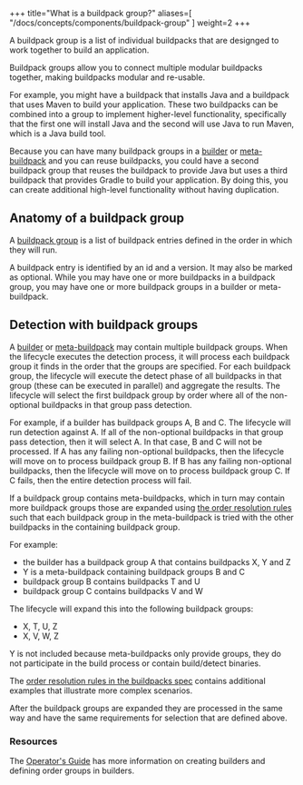 
+++
title="What is a buildpack group?"
aliases=[
  "/docs/concepts/components/buildpack-group"
]
weight=2
+++

A buildpack group is a list of individual buildpacks that are designged to work together to build an application.

<!--more-->

Buildpack groups allow you to connect multiple modular buildpacks together, making buildpacks modular and re-usable.

For example, you might have a buildpack that installs Java and a buildpack that uses Maven to build your application. These two buildpacks can be combined into a group to implement higher-level functionality, specifically that the first one will install Java and the second will use Java to run Maven, which is a Java build tool.

Because you can have many buildpack groups in a [builder][builder] or [meta-buildpack][meta-buildpack] and you can reuse buildpacks, you could have a second buildpack group that reuses the buildpack to provide Java but uses a third buildpack that provides Gradle to build your application. By doing this, you can create additional high-level functionality without having duplication.

## Anatomy of a buildpack group

A [buildpack group][buildpack-group] is a list of buildpack entries defined in the order in which they will run.

A buildpack entry is identified by an id and a version. It may also be marked as optional. While you may have one or more buildpacks in a buildpack group, you may have one or more buildpack groups in a builder or meta-buildpack.

## Detection with buildpack groups

A [builder][builder] or [meta-buildpack][meta-buildpack] may contain multiple buildpack groups. When the lifecycle executes the detection process, it will process each buildpack group it finds in the order that the groups are specified. For each buildpack group, the lifecycle will execute the detect phase of all buildpacks in that group (these can be executed in parallel) and aggregate the results. The lifecycle will select the first buildpack group by order where all of the non-optional buildpacks in that group pass detection.

For example, if a builder has buildpack groups A, B and C. The lifecycle will run detection against A. If all of the non-optional buildpacks in that group pass detection, then it will select A. In that case, B and C will not be processed. If A has any failing non-optional buildpacks, then the lifecycle will move on to process buildpack group B. If B has any failing non-optional buildpacks, then the lifecycle will move on to process buildpack group C. If C fails, then the entire detection process will fail.

If a buildpack group contains meta-buildpacks, which in turn may contain more buildpack groups those are expanded using [the order resolution rules][order-resolution] such that each buildpack group in the meta-buildpack is tried with the other buildpacks in the containing buildpack group.

For example:

- the builder has a buildpack group A that contains buildpacks X, Y and Z
- Y is a meta-buildpack containing buildpack groups B and C
- buildpack group B contains buildpacks T and U
- buildpack group C contains buildpacks V and W

The lifecycle will expand this into the following buildpack groups:

- X, T, U, Z
- X, V, W, Z

Y is not included because meta-buildpacks only provide groups, they do not participate in the build process or contain build/detect binaries.

The [order resolution rules in the buildpacks spec][order-resolution] contains additional examples that illustrate more complex scenarios.

After the buildpack groups are expanded they are processed in the same way and have the same requirements for selection that are defined above.

### Resources

The [Operator's Guide][operator-guide] has more information on creating builders and defining order groups in builders.

[buildpack-group]: /docs/reference/config/builder-config/#order-_list-required_
[order-resolution]: https://github.com/buildpacks/spec/blob/main/buildpack.md#order-resolution
[operator-guide]: /docs/for-platform-operators/
[builder]: /docs/for-platform-operators/concepts/builder/
[meta-buildpack]: /docs/for-platform-operators/concepts/composite-buildpack

